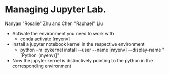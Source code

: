 # Managing Jupyter Lab.
Nanyan "Rosalie" Zhu and Chen "Raphael" Liu

- Activate the environment you need to work with
    - conda activate [myenv]
- Install a jupyter notebook kernel in the respective environment
    - python -m ipykernel install --user --name [myenv] --display-name "[Python (myenv)]"
- Now the jupyter kernel is distinctively pointing to the python in the corresponding environment
